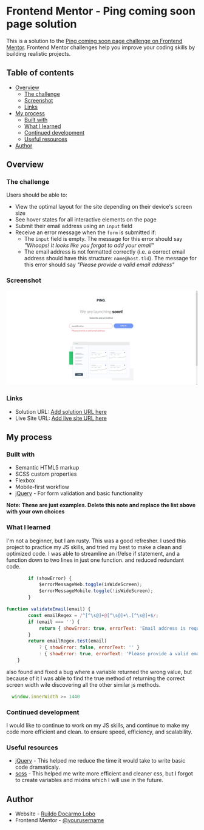 # Frontend Mentor - Ping coming soon page solution

This is a solution to the [Ping coming soon page challenge on Frontend Mentor](https://www.frontendmentor.io/challenges/ping-single-column-coming-soon-page-5cadd051fec04111f7b848da). Frontend Mentor challenges help you improve your coding skills by building realistic projects. 

## Table of contents

- [Overview](#overview)
  - [The challenge](#the-challenge)
  - [Screenshot](#screenshot)
  - [Links](#links)
- [My process](#my-process)
  - [Built with](#built-with)
  - [What I learned](#what-i-learned)
  - [Continued development](#continued-development)
  - [Useful resources](#useful-resources)
- [Author](#author)

## Overview

### The challenge

Users should be able to:

- View the optimal layout for the site depending on their device's screen size
- See hover states for all interactive elements on the page
- Submit their email address using an `input` field
- Receive an error message when the `form` is submitted if:
	- The `input` field is empty. The message for this error should say *"Whoops! It looks like you forgot to add your email"*
	- The email address is not formatted correctly (i.e. a correct email address should have this structure: `name@host.tld`). The message for this error should say *"Please provide a valid email address"*

### Screenshot

![Screenshot of the Ping coming soon page](./screenshot.jpg)

### Links

- Solution URL: [Add solution URL here](https://github.com/mcMoffin/coming-soon-page)
- Live Site URL: [Add live site URL here](https://mcmoffin.github.io/coming-soon-page/)

## My process

### Built with

- Semantic HTML5 markup
- SCSS custom properties
- Flexbox
- Mobile-first workflow
- [jQuery](https://jquery.com/) - For form validation and basic functionality

**Note: These are just examples. Delete this note and replace the list above with your own choices**

### What I learned

I'm not a beginner, but I am rusty. This was a good refresher. I used this project to practice my JS skills, and tried my best to make a clean and optimized code. I was able to streamline an if/else if statement, and a function down to two lines in just one function. and reduced redundant code.

```js
        if (showError) {
            $errorMessageWeb.toggle(isWideScreen);
            $errorMessageMobile.toggle(!isWideScreen);
        }
```
``` js
function validateEmail(email) {
        const emailRegex = /^[^\s@]+@[^\s@]+\.[^\s@]+$/;
        if (email === '') {
            return { showError: true, errorText: 'Email address is required' };
        }
        return emailRegex.test(email)
            ? { showError: false, errorText: '' }
            : { showError: true, errorText: 'Please provide a valid email address' };
    }
```
also found and fixed a bug where a variable returned the wrong value, but because of it I was able to find the true method of returning the correct screen width wile discovering all the other similar js methods.

``` js
  window.innerWidth >= 1440
```
### Continued development

I would like to continue to work on my JS skills, and continue to make my code more efficient and clean. to ensure speed, efficiency, and scalability.

### Useful resources

- [jQuery](https://jquery.com/) - This helped me reduce the time it would take to write basic code dramaticaly.
- [scss](https://sass-lang.com/) - This helped me write more efficient and cleaner css, but I forgot to create variables and mixins which I will use in the future.

## Author

- Website - [Ruildo Docarmo Lobo](https://ruildodcl.ca/)
- Frontend Mentor - [@yourusername](https://www.frontendmentor.io/profile/mcMoffin)
